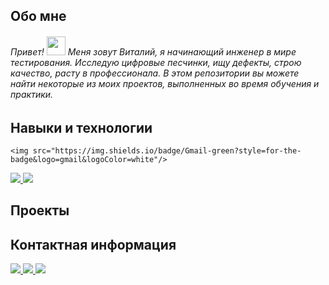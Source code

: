 
<h2>Обо мне</h2>
<h6>
  Привет!
  <img src="https://media.giphy.com/media/hvRJCLFzcasrR4ia7z/giphy.gif" width="30px"/>
Меня зовут Виталий, я начинающий инженер в мире тестирования. Исследую цифровые песчинки, ищу дефекты, строю качество, расту в профессионала.  В этом репозитории вы можете найти некоторые из моих проектов, выполненных во время обучения и практики.</h6>
<h2>Навыки и технологии</h2>
<div id="badges">
  
    <img src="https://img.shields.io/badge/Gmail-green?style=for-the-badge&logo=gmail&logoColor=white"/>
  </a>
  <a href="your-linkedin-URL">
    <img src="https://img.shields.io/badge/LinkedIn-blue?style=for-the-badge&logo=linkedin&logoColor=white"/>
  </a>
  
  <a href="your--URL">
    <img src="https://img.shields.io/badge/Facebook-blue?style=for-the-badge&logo=facebook&logoColor=white"/>
  </a>
</div>

<h2>Проекты</h2>

<h2>Контактная информация</h2>
<div id="badges">
  <a href="mailto:seamanpunk@gmail.com">
    <img src="https://img.shields.io/badge/Gmail-green?style=for-the-badge&logo=gmail&logoColor=white"/>
  </a>
  <a href="your-linkedin-URL">
    <img src="https://img.shields.io/badge/LinkedIn-blue?style=for-the-badge&logo=linkedin&logoColor=white"/>
  </a>
  
  <a href="your-twitter-URL">
    <img src="https://img.shields.io/badge/Facebook-blue?style=for-the-badge&logo=facebook&logoColor=white"/>
  </a>
</div>
